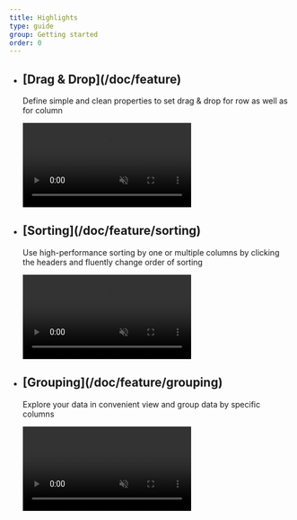 ```yaml
---
title: Highlights
type: guide
group: Getting started
order: 0
---
```


<ul class="highlights">
	<li>
		<div class="description">
			<h2>[Drag & Drop](/doc/feature)</h2>
			<p>Define simple and clean properties to set drag & drop for row as well as for column</p>
		</div>
		<div class="video">
			<video autoplay loop muted>
				<source src="assets/dnd.mp4" type="video/mp4" />
			</video>
		</div>
	</li>
	<li>
		<div class="description">
			<h2>[Sorting](/doc/feature/sorting)</h2>
			<p>Use high-performance sorting by one or multiple columns by clicking the headers and fluently change order of sorting</p>
		</div>
		<div class="video">
			<video autoplay loop muted>
				<source src="assets/sort.mp4" type="video/mp4" />
			</video>
		</div>
	</li>
	<li>
		<div class="description">
			<h2>[Grouping](/doc/feature/grouping)</h2>
			<p>Explore your data in convenient view and group data by specific columns</p>
		</div>
		<div class="video">
			<video autoplay loop muted>
				<source src="assets/group.mp4" type="video/mp4" />
			</video>
		</div>
	</li>
</ul>
